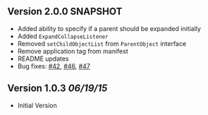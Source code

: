 Version 2.0.0 SNAPSHOT
----------------------------
- Added ability to specify if a parent should be expanded initially
- Added `ExpandCollapseListener`
- Removed `setChildObjectList` from `ParentObject` interface
- Remove application tag from manifest
- README updates
- Bug fixes: [#42](https://github.com/bignerdranch/expandable-recycler-view/pull/42), [#46](https://github.com/bignerdranch/expandable-recycler-view/pull/46), [#47](https://github.com/bignerdranch/expandable-recycler-view/pull/47)


Version 1.0.3 *06/19/15*
----------------------------
- Initial Version